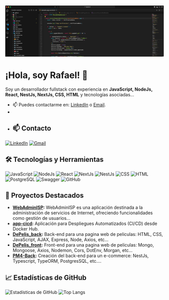 ![Banner](https://github.com/rvh2776/rvh2776/blob/main/Banner.png)

# ¡Hola, soy Rafael! 👋

Soy un desarrollador fullstack con experiencia en **JavaScript, NodeJs, React, NestJs, NextJs, CSS, HTML** y tecnologías asociadas...

- 📫 Puedes contactarme en: [LinkedIn](https://www.linkedin.com/in/rafael-v-h-25a928165/) o [Email](rafael.vh@gmail.com).
- 
- ## 📫 Contacto
[![LinkedIn](https://img.shields.io/badge/LinkedIn-blue?logo=linkedin&logoColor=white)](https://www.linkedin.com/in/rafael-v-h-25a928165/)
[![Gmail](https://img.shields.io/badge/Email-red?logo=gmail&logoColor=white)](mailto:rafael.vh@gmail.com)


## 🛠️ Tecnologías y Herramientas
![JavaScript](https://img.shields.io/badge/-JavaScript-F7DF1E?logo=javascript&logoColor=black&style=flat-square)
![NodeJs](https://img.shields.io/badge/-NodeJs-339933?logo=node.js&logoColor=white&style=flat-square)
![React](https://img.shields.io/badge/-React-61DAFB?logo=react&logoColor=black&style=flat-square)
![NextJs](https://img.shields.io/badge/-NextJs-000000?logo=next.js&logoColor=white&style=flat-square)
![NestJs](https://img.shields.io/badge/-NestJs-E0234E?logo=nestjs&logoColor=white&style=flat-square)
![CSS](https://img.shields.io/badge/-CSS-1572B6?logo=css3&logoColor=white&style=flat-square)
![HTML](https://img.shields.io/badge/-HTML5-E34F26?logo=html5&logoColor=white&style=flat-square)
![PostgreSQL](https://img.shields.io/badge/-PostgreSQL-336791?logo=postgresql&logoColor=white&style=flat-square)
![Swagger](https://img.shields.io/badge/-Swagger-85EA2D?logo=swagger&logoColor=black&style=flat-square)
![GitHub](https://img.shields.io/badge/-GitHub-181717?logo=github&logoColor=white&style=flat-square)



## 🚀 Proyectos Destacados
- **[WebAdminISP](https://github.com/WebAdminISP):** WebAdminISP es una aplicación destinada a la administración de servicios de Internet, ofreciendo funcionalidades como gestión de usuarios...
- **[app-cicd](https://github.com/rvh2776/app-cicd):** Aplicación para Despliegues Automatizados (CI/CD) desde Docker Hub.
- **[DePelis_back](https://github.com/rvh2776/DePelis_back):** Back-end para una pagina web de peliculas: HTML, CSS, JavaScript, AJAX, Express, Node, Axios, etc...
- **[DePelis_front](https://github.com/rvh2776/dePelis_front):** Front-end para una pagina web de peliculas: Mongo, Mongoose, Axios, Nodemon, Cors, DotEnv, Morgan, etc...
- **[PM4-Back](https://github.com/rvh2776/PM4-Back):** Creación del back-end para un e-commerce: NestJs, Typescript, TypeORM, PostgresSQL, etc....


## 📈 Estadísticas de GitHub

![Estadísticas de GitHub](https://github-readme-stats.vercel.app/api?username=rvh2776&show_icons=true&theme=dark) ![Top Langs](https://github-readme-stats.vercel.app/api/top-langs/?username=rvh2776&layout=compact&theme=dark)





